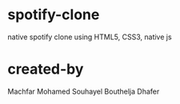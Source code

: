 # spotify-clone

native spotify clone using HTML5, CSS3, native js

# created-by

Machfar Mohamed Souhayel
Bouthelja Dhafer

